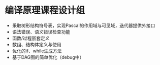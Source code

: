 # 编译原理课程设计组

- 采取树形结构符号表，实现Pascal的作用域与可见域，迭代器提供外接口
- 语法错误、语义错误检查功能
- 函数/过程嵌套定义
- 数组、结构体定义与使用
- 优化的if、while生成方法
- 基于DAG图的简单优化（debug中）

